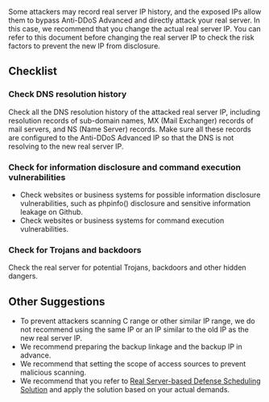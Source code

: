 Some attackers may record real server IP history, and the exposed IPs allow them to bypass Anti-DDoS Advanced and directly attack your real server. In this case, we recommend that you change the actual real server IP. You can refer to this document before changing the real server IP to check the risk factors to prevent the new IP from disclosure.

## Checklist
### Check DNS resolution history
Check all the DNS resolution history of the attacked real server IP, including resolution records of sub-domain names, MX (Mail Exchanger) records of mail servers, and NS (Name Server) records. Make sure all these records are configured to the Anti-DDoS Advanced IP so that the DNS is not resolving to the new real server IP.

### Check for information disclosure and command execution vulnerabilities
- Check websites or business systems for possible information disclosure vulnerabilities, such as phpinfo() disclosure and sensitive information leakage on Github.
- Check websites or business systems for command execution vulnerabilities.

### Check for Trojans and backdoors
Check the real server for potential Trojans, backdoors and other hidden dangers.

## Other Suggestions
- To prevent attackers scanning C range or other similar IP range, we do not recommend using the same IP or an IP similar to the old IP as the new real server IP. 
- We recommend preparing the backup linkage and the backup IP in advance.
- We recommend that setting the scope of access sources to prevent malicious scanning.
- We recommend that you refer to [Real Server-based Defense Scheduling Solution](https://intl.cloud.tencent.com/document/product/297/15564) and apply the solution based on your actual demands.
